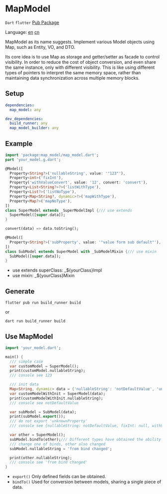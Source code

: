 # MapModel

`Dart` `flutter` [Pub Package](https://pub.dev/packages/map_model)

Language: [en](README.md) [cn](README-ZH_CN.md)

MapModel as its name suggests. Implement various Model objects using Map, such as Entity, VO, and DTO.

Its core idea is to use Map as storage and getter/setter as facade to control visibility.
In order to reduce the cost of object conversion, and even share the same instance, only with different visibility.
This is like using different types of pointers to interpret the same memory space, rather than maintaining data synchronization across multiple memory blocks.

## Setup

```yaml
dependencies:
  map_model: any

dev_dependencies:
  build_runner: any
  map_model_builder: any
```

## Example

```dart
import 'package:map_model/map_model.dart';
part 'your_model.g.dart';

@Model([
  Property<String?>('nullableString', value: '"123"'),
  Property<int>('fixInt'),
  Property('withValueConvert', value: '12', convert: 'convert'),
  Property<List<String?>?>('listWithType'),
  Property<List?>('listNoType'),
  Property<Map<String?, dynamic>?>('mapWithType'),
  Property<Map?>('mapNoType'),
])
class SuperModel extends _SuperModelImpl {/// use extends
  SuperModel([super.data]);
}

convert(data) => data.toString();

@Model([
  Property<String?>('subProperty', value: '"value form sub default"'),
])
class SubModel extends SuperModel with _SubModelMixin {/// use mixin
  SubModel([super.data]);
}

```

- use extends superClass: _${yourClass}Impl
- use mixin: _${yourClass}Mixin

## Generate

```shell
flutter pub run build_runner build
```
or

```shell
dart run build_runner build
```

## Use MapModel

```dart
import 'your_model.dart';

main() {
  /// simple case
  var customModel = SuperModel();
  print(customModel.nullableString);
  /// console see 123

  /// init data
  Map<String, dynamic> data = {'nullableString': 'notDefaultValue', 'unknownProperty': 'do not export'};
  var customModelWithInit = SuperModel(data);
  print(customModelWithInit.nullableString);
  /// console see notDefaultValue

  var subModel = SubModel(data);
  print(subModel.export());
  /// do not export 'unknownProperty'
  /// console see {nullableString: notDefaultValue, fixInt: null, withValueConvert: 12, listWithType: null, listNoType: null, mapWithType: null, mapNoType: null, subProperty: value form sub default}

  var other = SuperModel();
  subModel.bindTo(other);/// Different types have obtained the ability to synchronize data
  /// change one of binds, other also changed
  subModel.nullableString = 'from bind changed';

  print(other.nullableString);
  /// console see 'from bind changed'
}

```

- `export()` Only defined fields can be obtained.
- `bindTo()` Used for conversion between models, sharing a single piece of data.